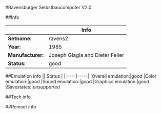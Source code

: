 #Ravensburger Selbstbaucomputer V2.0

##Info

||Info|
|-----|-----|
|**Setname:**|ravens2
|**Year:**|1985
|**Manufacturer:**|Joseph Glagla and Dieter Feiler
|**Status:**|good

##Emulation info
|| Status |
|-----|-----|
|Overall emulation:|good
|Color emulation:|good
|Sound emulation:|good
|Graphics emulation:|good
|Savestates:|unsupported

##Tech info

##Romset info

<!--- START OF EDITED COMMENT DO NOT TOUCH TEXT ABOVE-->
